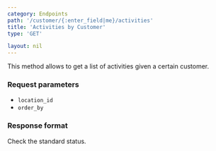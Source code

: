 ```yaml
---
category: Endpoints
path: '/customer/{:enter_field|me}/activities'
title: 'Activities by Customer'
type: 'GET'

layout: nil
---
```


This method allows to get a list of activities given a certain customer.

### Request parameters

* `location_id`
* `order_by` 

### Response format

Check the standard status.